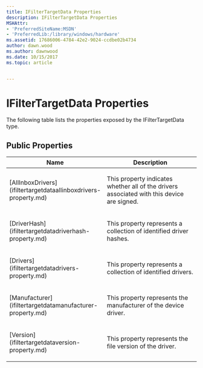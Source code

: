 ```yaml
---
title: IFilterTargetData Properties
description: IFilterTargetData Properties
MSHAttr:
- 'PreferredSiteName:MSDN'
- 'PreferredLib:/library/windows/hardware'
ms.assetid: 17686006-4784-42e2-9024-ccdbe02b4734
author: dawn.wood
ms.author: dawnwood
ms.date: 10/15/2017
ms.topic: article


---
```


# IFilterTargetData Properties


The following table lists the properties exposed by the IFilterTargetData type.

## <span id="Public_Properties"></span><span id="public_properties"></span><span id="PUBLIC_PROPERTIES"></span>Public Properties


<table>
<colgroup>
<col width="50%" />
<col width="50%" />
</colgroup>
<thead>
<tr class="header">
<th>Name</th>
<th>Description</th>
</tr>
</thead>
<tbody>
<tr class="odd">
<td><p>[AllInboxDrivers](ifiltertargetdataallinboxdrivers-property.md)</p></td>
<td><p>This property indicates whether all of the drivers associated with this device are signed.</p></td>
</tr>
<tr class="even">
<td><p>[DriverHash](ifiltertargetdatadriverhash-property.md)</p></td>
<td><p>This property represents a collection of identified driver hashes.</p></td>
</tr>
<tr class="odd">
<td><p>[Drivers](ifiltertargetdatadrivers-property.md)</p></td>
<td><p>This property represents a collection of identified drivers.</p></td>
</tr>
<tr class="even">
<td><p>[Manufacturer](ifiltertargetdatamanufacturer-property.md)</p></td>
<td><p>This property represents the manufacturer of the device driver.</p></td>
</tr>
<tr class="odd">
<td><p>[Version](ifiltertargetdataversion-property.md)</p></td>
<td><p>This property represents the file version of the driver.</p></td>
</tr>
</tbody>
</table>

 

 

 






